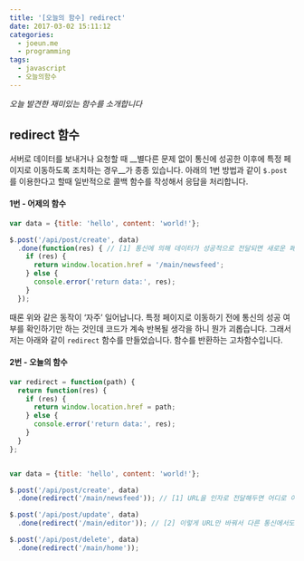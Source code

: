 ```yaml
---
title: '[오늘의 함수] redirect'
date: 2017-03-02 15:11:12
categories:
  - joeun.me
  - programming
tags:
  - javascript
  - 오늘의함수
---
```

_오늘 발견한 재미있는 함수를 소개합니다_

## redirect 함수

서버로 데이터를 보내거나 요청할 때 __별다른 문제 없이 통신에 성공한 이후에 특정 페이지로 이동하도록 조치하는 경우__가 종종 있습니다. 아래의 1번 방법과 같이 `$.post`를 이용한다고 할때 일반적으로 콜백 함수를 작성해서 응답을 처리합니다.

#### 1번 - 어제의 함수
```javascript
var data = {title: 'hello', content: 'world!'};

$.post('/api/post/create', data)
  .done(function(res) { // [1] 통신에 의해 데이터가 성공적으로 전달되면 새로운 페이지로 이동하도록 콜백 함수를 정의했습니다.
    if (res) {
      return window.location.href = '/main/newsfeed';
    } else {
      console.error('return data:', res);
    }
  });
```

때론 위와 같은 동작이 ‘자주’ 일어납니다. 특정 페이지로 이동하기 전에 통신의 성공 여부를 확인하기만 하는 것인데 코드가 계속 반복될 생각을 하니 뭔가 괴롭습니다. 그래서 저는 아래와 같이 `redirect` 함수를 만들었습니다. 함수를 반환하는 고차함수입니다.

#### 2번 - 오늘의 함수
```javascript
var redirect = function(path) {
  return function(res) {
    if (res) {
      return window.location.href = path;
    } else {
      console.error('return data:', res);
    } 
  }
};


var data = {title: 'hello', content: 'world!'};

$.post('/api/post/create', data)
  .done(redirect('/main/newsfeed')); // [1] URL을 인자로 전달해두면 어디로 이동할지 미리 정해둔 함수가 콜백 함수로 남게 됩니다. 

$.post('/api/post/update', data)
  .done(redirect('/main/editor')); // [2] 이렇게 URL만 바꿔서 다른 통신에서도 재활용할 수 있는 함수가 되었습니다.

$.post('/api/post/delete', data)
  .done(redirect('/main/home'));
```